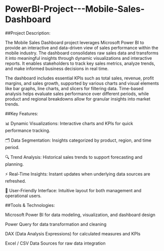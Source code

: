 # PowerBI-Project---Mobile-Sales-Dashboard

##Project Description:

The Mobile Sales Dashboard project leverages Microsoft Power BI to provide an interactive and data-driven view of sales performance within the mobile industry. The dashboard consolidates raw sales data and transforms it into meaningful insights through dynamic visualizations and interactive reports. It enables stakeholders to track key sales metrics, analyze trends, and make informed business decisions in real time.

The dashboard includes essential KPIs such as total sales, revenue, profit margins, and sales growth, supported by various charts and visual elements like bar graphs, line charts, and slicers for filtering data. Time-based analysis helps evaluate sales performance over different periods, while product and regional breakdowns allow for granular insights into market trends.

##Key Features:

📊 Dynamic Visualizations: Interactive charts and KPIs for quick performance tracking.

🗂️ Data Segmentation: Insights categorized by product, region, and time period.

🔍 Trend Analysis: Historical sales trends to support forecasting and planning.

⚡ Real-Time Insights: Instant updates when underlying data sources are refreshed.

🧭 User-Friendly Interface: Intuitive layout for both management and operational users.

##Tools & Technologies:

Microsoft Power BI for data modeling, visualization, and dashboard design

Power Query for data transformation and cleaning

DAX (Data Analysis Expressions) for calculated measures and KPIs

Excel / CSV Data Sources for raw data integration
